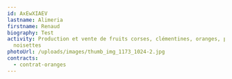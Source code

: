 ```yaml
---
id: AxEwXIAEV
lastname: Alimeria
firstname: Renaud
biography: Test
activity: Production et vente de fruits corses, clémentines, oranges, pomelos et
  noisettes
photoUrl: /uploads/images/thumb_img_1173_1024-2.jpg
contracts:
  - contrat-oranges
---
```

